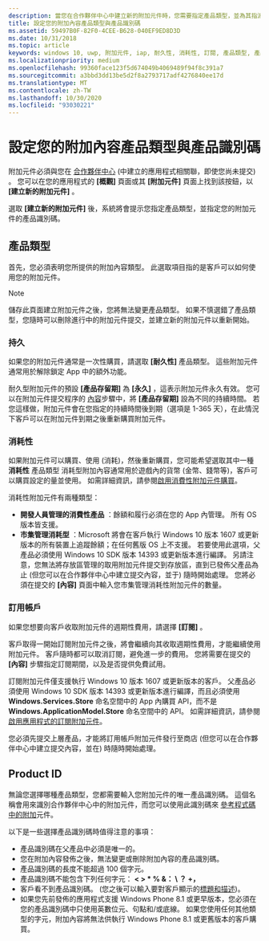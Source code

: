 ```yaml
---
description: 當您在合作夥伴中心中建立新的附加元件時，您需要指定產品類型，並為其指派產品識別碼。
title: 設定您的附加內容產品類型與產品識別碼
ms.assetid: 59497B0F-82F0-4CEE-B628-040EF9ED8D3D
ms.date: 10/31/2018
ms.topic: article
keywords: windows 10, uwp, 附加元件, iap, 耐久性, 消耗性, 訂閱, 產品類型, 產品識別碼, App 內購買, 應用程式內產品
ms.localizationpriority: medium
ms.openlocfilehash: 99360face123f5d674049b4069489f94f8c391a7
ms.sourcegitcommit: a3bbd3dd13be5d2f8a2793717adf4276840ee17d
ms.translationtype: MT
ms.contentlocale: zh-TW
ms.lasthandoff: 10/30/2020
ms.locfileid: "93030221"
---
```

# <a name="set-your-add-on-product-type-and-product-id"></a>設定您的附加內容產品類型與產品識別碼

附加元件必須與您在 [合作夥伴中心](https://partner.microsoft.com/dashboard) (中建立的應用程式相關聯，即使您尚未提交) 。 您可以在您的應用程式的 **\[概觀\]** 頁面或其 **\[附加元件\]** 頁面上找到該按鈕，以 **\[建立新的附加元件\]** 。

選取 **\[建立新的附加元件\]** 後，系統將會提示您指定產品類型，並指定您的附加元件的產品識別碼。

## <a name="product-type"></a>產品類型

首先，您必須表明您所提供的附加內容類型。 此選取項目指的是客戶可以如何使用您的附加元件。

> [!NOTE]
> 儲存此頁面建立附加元件之後，您將無法變更產品類型。 如果不慎選錯了產品類型，您隨時可以刪除進行中的附加元件提交，並建立新的附加元件以重新開始。

<span id="durable" />

### <a name="durable"></a>持久

如果您的附加元件通常是一次性購買，請選取 **\[耐久性\]** 產品類型。 這些附加元件通常用於解除鎖定 App 中的額外功能。

耐久型附加元件的預設 **\[產品存留期\]** 為 **\[永久\]** ，這表示附加元件永久有效。 您可以在附加元件提交程序的 [內容](enter-add-on-properties.md)步驟中，將 **\[產品存留期\]** 設為不同的持續時間。 若您這樣做，附加元件會在您指定的持續時間後到期（選項是 1-365 天），在此情況下客戶可以在附加元件到期之後重新購買附加元件。

### <a name="consumable"></a>消耗性

如果附加元件可以購買、使用 (消耗)，然後重新購買，您可能希望選取其中一種 **消耗性** 產品類型 消耗型附加內容通常用於遊戲內的貨幣 (金幣、錢幣等)，客戶可以購買設定的量並使用。 如需詳細資訊，請參閱[啟用消費性附加元件購買](../monetize/enable-consumable-add-on-purchases.md)。

消耗性附加元件有兩種類型：
- **開發人員管理的消費性產品** ：餘額和履行必須在您的 App 內管理。 所有 OS 版本皆支援。
- **市集管理消耗型** ：Microsoft 將會在客戶執行 Windows 10 版本 1607 或更新版本的所有裝置上追蹤餘額；在任何舊版 OS 上不支援。 若要使用此選項，父產品必須使用 Windows 10 SDK 版本 14393 或更新版本進行編譯。 另請注意，您無法將存放區管理的取用附加元件提交到存放區，直到已發佈父產品為止 (但您可以在合作夥伴中心中建立提交內容，並于) 隨時開始處理。 您將必須在提交的 **\[內容\]** 頁面中輸入您市集管理消耗性附加元件的數量。

### <a name="subscription"></a>訂用帳戶

如果您想要向客戶收取附加元件的週期性費用，請選擇 **\[訂閱\]** 。

客戶取得一開始訂閱附加元件之後，將會繼續向其收取週期性費用，才能繼續使用附加元件。 客戶隨時都可以取消訂閱，避免進一步的費用。 您將需要在提交的 **\[內容\]** 步驟指定訂閱期間，以及是否提供免費試用。

訂閱附加元件僅支援執行 Windows 10 版本 1607 或更新版本的客戶。 父產品必須使用 Windows 10 SDK 版本 14393 或更新版本進行編譯，而且必須使用 **Windows.Services.Store** 命名空間中的 App 內購買 API，而不是 **Windows.ApplicationModel.Store** 命名空間中的 API。 如需詳細資訊，請參閱[啟用應用程式的訂閱附加元件](../monetize/enable-subscription-add-ons-for-your-app.md)。

您必須先提交上層產品，才能將訂用帳戶附加元件發行至商店 (但您可以在合作夥伴中心中建立提交內容，並在) 時隨時開始處理。

## <a name="product-id"></a>Product ID

無論您選擇哪種產品類型，您都需要輸入您附加元件的唯一產品識別碼。 這個名稱會用來識別合作夥伴中心中的附加元件，而您可以使用此識別碼來 [參考程式碼中的附加](../monetize/in-app-purchases-and-trials.md#how-to-use-product-ids-for-add-ons-in-your-code)元件。

以下是一些選擇產品識別碼時值得注意的事項：

-   產品識別碼在父產品中必須是唯一的。
-   您在附加內容發佈之後，無法變更或刪除附加內容的產品識別碼。
-   產品識別碼的長度不能超過 100 個字元。
-   產品識別碼不能包含下列任何字元： **&lt; &gt; \* % &： \\ ？ +，**
-   客戶看不到產品識別碼。 (您之後可以輸入要對客戶顯示的[標題和描述](./create-app-store-listings.md))。
-   如果您先前發佈的應用程式支援 Windows Phone 8.1 或更早版本，您必須在您的產品識別碼中只使用英數位元、句點和/或底線。 如果您使用任何其他類型的字元，附加內容將無法供執行 Windows Phone 8.1 或更舊版本的客戶購買。

 
